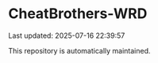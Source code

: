 # CheatBrothers-WRD

Last updated: 2025-07-16 22:39:57

This repository is automatically maintained.
